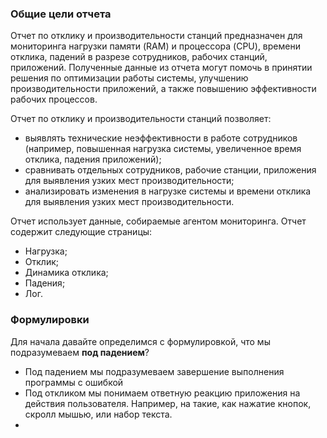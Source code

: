 ### Общие цели отчета
Отчет по отклику и производительности станций предназначен для мониторинга нагрузки памяти (RAM) и процессора (CPU), времени отклика, падений в разрезе сотрудников, рабочих станций, приложений. Полученные данные из отчета могут помочь в принятии решения по оптимизации работы системы, улучшению производительности приложений, а также повышению эффективности рабочих процессов.  

Отчет по отклику и производительности станций позволяет:  
- выявлять технические неэффективности в работе сотрудников (например, повышенная нагрузка системы, увеличенное время отклика, падения приложений);    
- сравнивать отдельных сотрудников, рабочие станции, приложения для выявления узких мест производительности;  
- анализировать изменения в нагрузке системы и времени отклика для выявления узких мест производительности. 

Отчет использует данные, собираемые агентом мониторинга. Отчет содержит следующие страницы: 
- Нагрузка;  
- Отклик; 
- Динамика отклика; 
- Падения; 
- Лог.
### Формулировки
Для начала давайте определимся с формулировкой, что мы подразумеваем **под падением**? 
- Под падением мы подразумеваем завершение выполнения программы с ошибкой
- Под откликом мы понимаем ответную реакцию приложения на действия пользователя. Например, на такие, как нажатие кнопок, скролл мышью, или набор текста.
- 